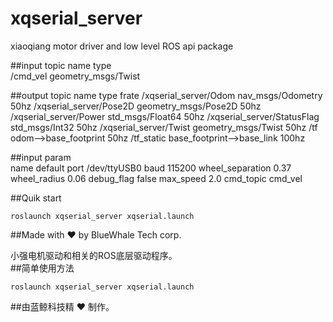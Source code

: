 # xqserial_server
xiaoqiang motor driver and low level ROS api package
    
##input topic
      name                                  type        
    /cmd_vel                         geometry_msgs/Twist
      
##output topic
       name                                 type                 frate
    /xqserial_server/Odom            nav_msgs/Odometry            50hz
    /xqserial_server/Pose2D          geometry_msgs/Pose2D         50hz
    /xqserial_server/Power           std_msgs/Float64             50hz
    /xqserial_server/StatusFlag      std_msgs/Int32               50hz
    /xqserial_server/Twist           geometry_msgs/Twist          50hz
    /tf                              odom-->base_footprint        50hz
    /tf_static                       base_footprint-->base_link   100hz
    
##input param   
       name                            default
      port                             /dev/ttyUSB0
    baud                               115200
    wheel_separation                    0.37
    wheel_radius                        0.06
    debug_flag                          false
    max_speed                           2.0
    cmd_topic                           cmd_vel
    
##Quik start
```
roslaunch xqserial_server xqserial.launch
```
##Made with :heart: by BlueWhale Tech corp.
    
    
小强电机驱动和相关的ROS底层驱动程序。  
##简单使用方法
```
roslaunch xqserial_server xqserial.launch
```
    
##由蓝鲸科技精 :heart: 制作。
